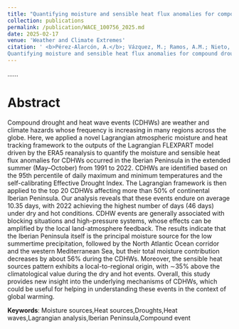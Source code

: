 ```yaml
---
title: "Quantifying moisture and sensible heat flux anomalies for compound drought and heat wave events in the Iberian Peninsula"
collection: publications
permalink: /publication/WACE_100756_2025.md
date: 2025-02-17
venue: 'Weather and Climate Extremes'
citation: ' <b>Pérez-Alarcón, A.</b>; Vázquez, M.; Ramos, A.M.; Nieto, R.; Pinto, J.G.; Gimeno, L. (2025).
Quantifying moisture and sensible heat flux anomalies for compound drought and heat wave events in the Iberian Peninsula. <i>Weather and Climate Extremes</i>, 100756, <a href="https://doi.org/10.1016/j.wace.2025.100756" target="blank">https://doi.org/10.1016/j.wace.2025.100756</a>'
---
```


......  

# Abstract

Compound drought and heat wave events (CDHWs) are weather and climate hazards whose frequency is increasing in many regions across the globe. Here, we applied a novel Lagrangian atmospheric moisture and heat tracking framework to the outputs of the Lagrangian FLEXPART model driven by the ERA5 reanalysis to quantify the moisture and sensible heat flux anomalies for CDHWs occurred in the Iberian Peninsula in the extended summer (May–October) from 1991 to 2022. CDHWs are identified based on the 95th percentile of daily maximum and minimum temperatures and the self-calibrating Effective Drought Index. The Lagrangian framework is then applied to the top 20 CDHWs affecting more than 50% of continental Iberian Peninsula. Our analysis reveals that these events endure on average 10.35 days, with 2022 achieving the highest number of days (46 days) under dry and hot conditions. CDHW events are generally associated with blocking situations and high-pressure systems, whose effects can be amplified by the local land-atmosphere feedback. The results indicate that the Iberian Peninsula itself is the principal moisture source for the low summertime precipitation, followed by the North Atlantic Ocean corridor and the western Mediterranean Sea, but their total moisture contribution decreases by about 56% during the CDHWs. Moreover, the sensible heat sources pattern exhibits a local-to-regional origin, with ∼35% above the climatological value during the dry and hot events. Overall, this study provides new insight into the underlying mechanisms of CDHWs, which could be useful for helping in understanding these events in the context of global warming.

<b>Keywords</b>: Moisture sources,Heat sources,Droughts,Heat waves,Lagrangian analysis,Iberian Peninsula,Compound event


